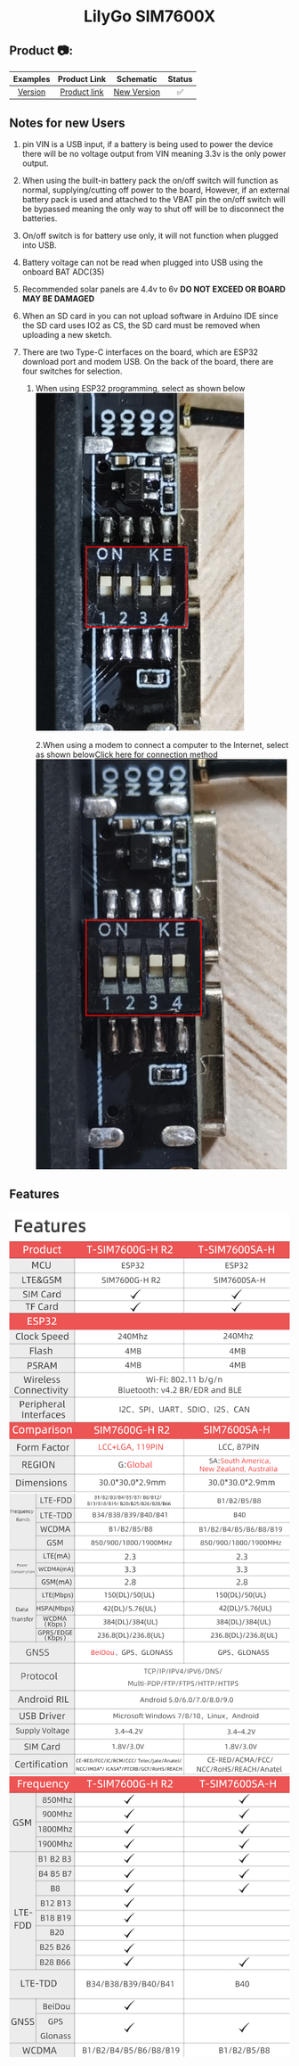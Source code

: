 <h1 align = "center">LilyGo SIM7600X</h1>

<h2 align = "left">Product 📷:</h2>

|  Examples   |  Product  Link   |    Schematic    | Status |
| :---------: | :--------------: | :-------------: | :----: |
| [Version]() | [Product link]() | [New Version]() |   ✅    |


## Notes for new Users

1. pin VIN is a USB input, if a battery is being used to power the device there will be no voltage output from VIN meaning 3.3v is the only power output.

2. When using the built-in battery pack the on/off switch will function as normal, supplying/cutting off power to the board, However, if an external battery pack is used and attached to the VBAT pin the on/off switch will be bypassed meaning the only way to shut off will be to disconnect the batteries.

3. On/off switch is for battery use only, it will not function when plugged into USB.

4. Battery voltage can not be read when plugged into USB using the onboard BAT ADC(35) 

5. Recommended solar panels are 4.4v to 6v **DO NOT EXCEED OR BOARD MAY BE DAMAGED** 

6. When an SD card in you can not upload software in Arduino IDE since the SD card uses IO2 as CS, the SD card must be removed when uploading a new sketch. 

7. There are two Type-C interfaces on the board, which are ESP32 download port and modem USB. On the back of the board, there are four switches for selection.
    1. When using ESP32 programming, select as shown below
        ![](schematic/TTL.png)

        2.When using a modem to connect a computer to the Internet, select as shown below[Click here for connection method](docs/README.MD)
            ![](schematic/USB.png)


## Features

![](image/SIM7600X_1.jpg)
![](image/SIM7600X_2.jpg)
![](image/SIM7600X_3.jpg)
